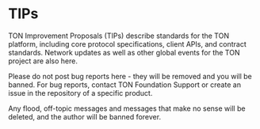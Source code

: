 # TIPs

TON Improvement Proposals (TIPs) describe standards for the TON platform, including core protocol specifications, client APIs, and contract standards. Network updates as well as other global events for the TON project are also here.

Please do not post bug reports here - they will be removed and you will be banned. For bug reports, contact TON Foundation Support or create an issue in the repository of a specific product.

Any flood, off-topic messages and messages that make no sense will be deleted, and the author will be banned forever.
